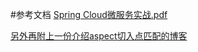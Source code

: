 #参考文档
[Spring Cloud微服务实战.pdf](https://pan.baidu.com/s/1icLRET948jcA_VjgM8QWlg)

[另外再附上一份介绍aspect切入点匹配的博客](https://blog.csdn.net/sunlihuo/article/details/52701548)

